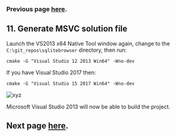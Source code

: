 ### Previous page [here](https://github.com/sqlitebrowser/sqlitebrowser/wiki/Win64-setup-—-Step-10-—-Clone-the-DB4S-Repository).

## 11. Generate MSVC solution file

Launch the VS2013 x64 Native Tool window again, change to the `C:\git_repos\sqlitebrowser` directory, then run:

    cmake -G "Visual Studio 12 2013 Win64" -Wno-dev

If you have Visual Studio 2017 then:

    cmake -G "Visual Studio 15 2017 Win64" -Wno-dev

![xyz](https://github.com/sqlitebrowser/db4s-screenshots/raw/master/wiki/win64_install/11-run_cmake/082.png)

Microsoft Visual Studio 2013 will now be able to build the project.

## Next page [here](https://github.com/sqlitebrowser/sqlitebrowser/wiki/Win64-setup-—-Step-12-—-Compile-DB4S-using-MSVC).